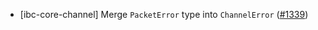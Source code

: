 - [ibc-core-channel] Merge `PacketError` type into `ChannelError`
  ([#1339](https://github.com/cosmos/ibc-rs/pull/1343))

